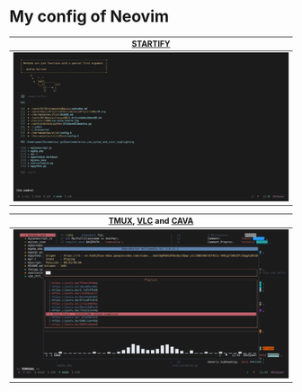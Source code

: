 # My config of Neovim

| [STARTIFY](https://github.com/mhinz/vim-startify.git) |
| -- |
| ![Startify](img/Startify.png) |

| [TMUX](https://github.com/tmux/tmux),  [VLC](https://github.com/videolan/vlc.git) and [CAVA](https://github.com/karlstav/cava.git)|
| -- |
| ![Multiterm](img/Multiterm.png) |
